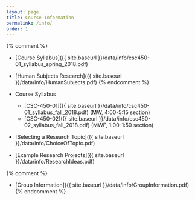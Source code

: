 ```yaml
---
layout: page
title: Course Information 
permalink: /info/
order: 1
---
```


{% comment %}
* [Course Syllabus]({{ site.baseurl }}/data/info/csc450-01_syllabus_spring_2018.pdf) 
* [Human Subjects Research]({{ site.baseurl }}/data/info/HumanSubjects.pdf)
{% endcomment %}

* Course Syllabus
    * [CSC-450-01]({{ site.baseurl }}/data/info/csc450-01_syllabus_fall_2018.pdf) (MW, 4:00-5:15 section)
    * [CSC-450-02]({{ site.baseurl }}/data/info/csc450-02_syllabus_fall_2018.pdf) (MWF, 1:00-1:50 section)
* [Selecting a Research Topic]({{ site.baseurl }}/data/info/ChoiceOfTopic.pdf)
* [Example Research Projects]({{ site.baseurl }}/data/info/ResearchIdeas.pdf)

{% comment %}
* [Group Information]({{ site.baseurl }}/data/info/GroupInformation.pdf)
{% endcomment %}


